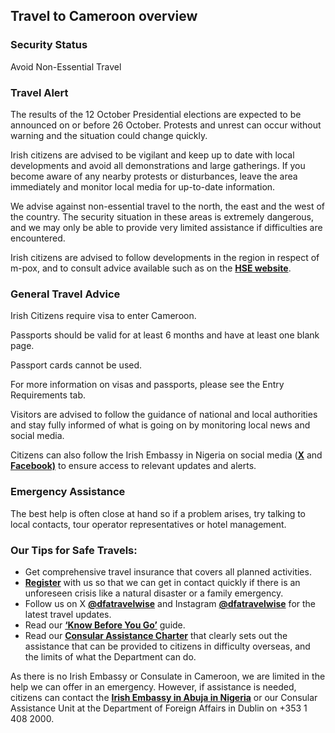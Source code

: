 ## Travel to Cameroon overview

### **Security Status**

Avoid Non-Essential Travel

### **Travel Alert**

The results of the 12 October Presidential elections are expected to be announced on or before 26 October. Protests and unrest can occur without warning and the situation could change quickly.

Irish citizens are advised to be vigilant and keep up to date with local developments and avoid all demonstrations and large gatherings. If you become aware of any nearby protests or disturbances, leave the area immediately and monitor local media for up-to-date information.

We advise against non-essential travel to the north, the east and the west of the country. The security situation in these areas is extremely dangerous, and we may only be able to provide very limited assistance if difficulties are encountered.

Irish citizens are advised to follow developments in the region in respect of m-pox, and to consult advice available such as on the [**HSE website**](https://www2.hse.ie/conditions/mpox/).

### **General Travel Advice**

Irish Citizens require visa to enter Cameroon.

Passports should be valid for at least 6 months and have at least one blank page.

Passport cards cannot be used.

For more information on visas and passports, please see the Entry Requirements tab.

Visitors are advised to follow the guidance of national and local authorities and stay fully informed of what is going on by monitoring local news and social media.

Citizens can also follow the Irish Embassy in Nigeria on social media ([**X**](https://x.com/IrlEmbNigeria) and [**Facebook)**](https://www.facebook.com/embassyofirelandnigeria/) to ensure access to relevant updates and alerts.

### **Emergency Assistance**

The best help is often close at hand so if a problem arises, try talking to local contacts, tour operator representatives or hotel management.

### **Our Tips for Safe Travels:**

* Get comprehensive travel insurance that covers all planned activities.
* [**Register**](https://www.ireland.ie/en/dfa/overseas-travel/citizens-registration/) with us so that we can get in contact quickly if there is an unforeseen crisis like a natural disaster or a family emergency.
* Follow us on X [**@dfatravelwise**](https://www.twitter.com/DFATravelWise) and Instagram [**@dfatravelwise**](https://www.instagram.com/dfatravelwise/) for the latest travel updates.
* Read our [**‘Know Before You Go’**](https://www.ireland.ie/en/dfa/overseas-travel/know-before-you-go/) guide.
* Read our [**Consular Assistance Charter**](https://www.ireland.ie/en/dfa/overseas-travel/assistance-abroad/consular-assistance-charter/) that clearly sets out the assistance that can be provided to citizens in difficulty overseas, and the limits of what the Department can do.

As there is no Irish Embassy or Consulate in Cameroon, we are limited in the help we can offer in an emergency. However, if assistance is needed, citizens can contact the [**Irish Embassy in Abuja in Nigeria**](https://www.ireland.ie/en/nigeria/abuja/) or our Consular Assistance Unit at the Department of Foreign Affairs in Dublin on +353 1 408 2000.